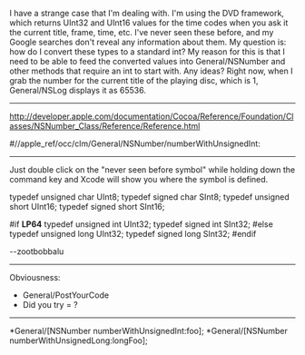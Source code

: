I have a strange case that I'm dealing with. I'm using the DVD framework, which returns UInt32 and UInt16 values for the time codes when you ask it the current title, frame, time, etc. I've never seen these before, and my Google searches don't reveal any information about them. My question is: how do I convert these types to a standard int? My reason for this is that I need to be able to feed the converted values into General/NSNumber and other methods that require an int to start with. Any ideas? Right now, when I grab the number for the current title of the playing disc, which is 1, General/NSLog  displays it as 65536.

----
http://developer.apple.com/documentation/Cocoa/Reference/Foundation/Classes/NSNumber_Class/Reference/Reference.html

#//apple_ref/occ/clm/General/NSNumber/numberWithUnsignedInt:

----
Just double click on the "never seen before symbol" while holding down the command key and Xcode will show you where the symbol is defined. 

    
typedef unsigned char                   UInt8;
typedef signed char                     SInt8;
typedef unsigned short                  UInt16;
typedef signed short                    SInt16;

#if __LP64__
typedef unsigned int                    UInt32;
typedef signed int                      SInt32;
#else
typedef unsigned long                   UInt32;
typedef signed long                     SInt32;
#endif


--zootbobbalu

----
Obviousness:

* General/PostYourCode
* Did you try     = ?


----

*General/[NSNumber numberWithUnsignedInt:foo];
*General/[NSNumber numberWithUnsignedLong:longFoo];